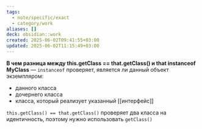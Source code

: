 ```yaml
---
tags:
  - note/specific/exact
  - category/work
aliases: []
deck: obsidian::work
created: 2025-06-02T09:41:55+03:00
updated: 2025-06-02T11:15:49+03:00
---
```


**В чем разница между this.getClass == that.getClass() и that instanceof MyClass**
—
`instanceof` проверяет, является ли данный объект экземпляром:
- данного класса
- дочернего класса
- класса, который реализует указанный [[интерфейс]]

`this.getClass() == that.getClass()` проверяет два класса на идентичность, поэтому нужно использовать `getClass()`
